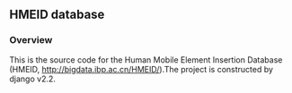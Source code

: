 ## HMEID database

### Overview
This is the source code for the Human Mobile Element Insertion Database (HMEID, <http://bigdata.ibp.ac.cn/HMEID/>).The project is constructed by django v2.2.
